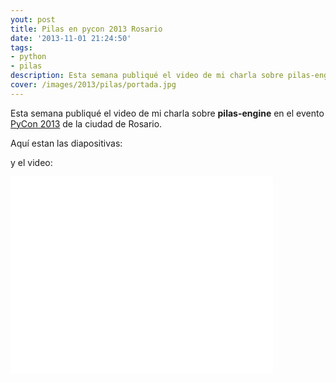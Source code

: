 ```yaml
---
yout: post
title: Pilas en pycon 2013 Rosario
date: '2013-11-01 21:24:50'
tags:
- python
- pilas
description: Esta semana publiqué el video de mi charla sobre pilas-engine en el evento PyCon 2013...
cover: /images/2013/pilas/portada.jpg
---
```


Esta semana publiqué el video de mi charla sobre **pilas-engine** en el evento [PyCon 2013](http://ar.pycon.org/2013) de la ciudad de Rosario.

Aquí estan las diapositivas:

<script async class="speakerdeck-embed" data-id="3bca4350246c013116920a063b0afe2f" data-ratio="1.33333333333333" src="//speakerdeck.com/assets/embed.js"></script>


y el video:

<iframe width="420" height="315" src="//www.youtube.com/embed/tXA2BgzrvzA" frameborder="0" allowfullscreen></iframe>
